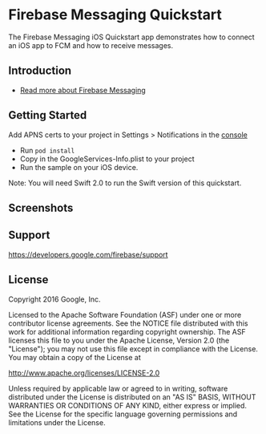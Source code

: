 Firebase Messaging Quickstart
=============================

The Firebase Messaging iOS Quickstart app demonstrates how to connect
an iOS app to FCM and how to receive messages.

Introduction
------------

- [Read more about Firebase Messaging](https://developers.google.com/firebase)

Getting Started
---------------

Add APNS certs to your project in Settings > Notifications in the [console](https://g.co/firebase)
- Run `pod install`
- Copy in the GoogleServices-Info.plist to your project
- Run the sample on your iOS device.

Note: You will need Swift 2.0 to run the Swift version of this quickstart.

Screenshots
-----------

Support
-------

https://developers.google.com/firebase/support

License
-------

Copyright 2016 Google, Inc.

Licensed to the Apache Software Foundation (ASF) under one or more contributor
license agreements.  See the NOTICE file distributed with this work for
additional information regarding copyright ownership.  The ASF licenses this
file to you under the Apache License, Version 2.0 (the "License"); you may not
use this file except in compliance with the License.  You may obtain a copy of
the License at

  http://www.apache.org/licenses/LICENSE-2.0

Unless required by applicable law or agreed to in writing, software
distributed under the License is distributed on an "AS IS" BASIS, WITHOUT
WARRANTIES OR CONDITIONS OF ANY KIND, either express or implied.  See the
License for the specific language governing permissions and limitations under
the License.

